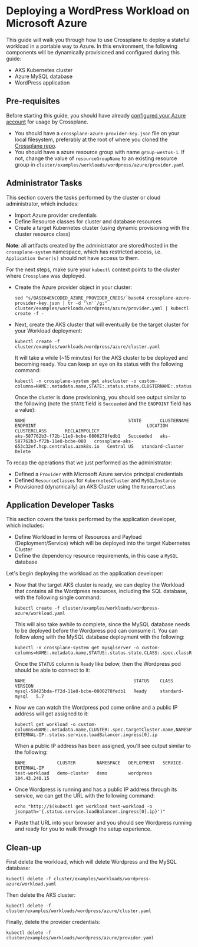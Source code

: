 # Deploying a WordPress Workload on Microsoft Azure

This guide will walk you through how to use Crossplane to deploy a stateful workload in a portable way to Azure.
In this environment, the following components will be dynamically provisioned and configured during this guide:

* AKS Kubernetes cluster
* Azure MySQL database
* WordPress application

## Pre-requisites

Before starting this guide, you should have already [configured your Azure account](../../cloud-providers/azure/azure-provider.md) for usage by Crossplane.

- You should have a `crossplane-azure-provider-key.json` file on your local filesystem, preferably at the root of where you cloned the [Crossplane repo](https://github.com/crossplaneio/crossplane).
- You should have a azure resource group with name `group-westus-1`. If not, change the value of `resourceGroupName` to an existing resource group in `cluster/examples/workloads/wordpress/azure/provider.yaml`



## Administrator Tasks

This section covers the tasks performed by the cluster or cloud administrator, which includes:

- Import Azure provider credentials
- Define Resource classes for cluster and database resources
- Create a target Kubernetes cluster (using dynamic provisioning with the cluster resource class)

**Note**: all artifacts created by the administrator are stored/hosted in the `crossplane-system` namespace, which has
restricted access, i.e. `Application Owner(s)` should not have access to them.

For the next steps, make sure your `kubectl` context points to the cluster where `Crossplane` was deployed.

- Create the Azure provider object in your cluster:

  ```console
  sed "s/BASE64ENCODED_AZURE_PROVIDER_CREDS/`base64 crossplane-azure-provider-key.json | tr -d '\n'`/g;" cluster/examples/workloads/wordpress/azure/provider.yaml | kubectl create -f -
  ```

- Next, create the AKS cluster that will eventually be the target cluster for your Workload deployment:

  ```console
  kubectl create -f cluster/examples/workloads/wordpress/azure/cluster.yaml
  ```

  It will take a while (~15 minutes) for the AKS cluster to be deployed and becoming ready. You can keep an eye on its status with the following command:

  ```console
  kubectl -n crossplane-system get akscluster -o custom-columns=NAME:.metadata.name,STATE:.status.state,CLUSTERNAME:.status.clusterName,ENDPOINT:.status.endpoint,LOCATION:.spec.location,CLUSTERCLASS:.spec.classRef.name,RECLAIMPOLICY:.spec.reclaimPolicy
  ```

  Once the cluster is done provisioning, you should see output similar to the following (note the `STATE` field is `Succeeded` and the `ENDPOINT` field has a value):

  ```console
  NAME                                       STATE       CLUSTERNAME                       ENDPOINT                                          LOCATION     CLUSTERCLASS       RECLAIMPOLICY
  aks-587762b3-f72b-11e8-bcbe-0800278fedb1   Succeeded   aks-587762b3-f72b-11e8-bcbe-080   crossplane-aks-653c32ef.hcp.centralus.azmk8s.io   Central US   standard-cluster   Delete
  ```

To recap the operations that we just performed as the administrator:

- Defined a `Provider` with Microsoft Azure service principal credentials
- Defined `ResourceClasses` for `KubernetesCluster` and `MySQLInstance`
- Provisioned (dynamically) an AKS Cluster using the `ResourceClass`

## Application Developer Tasks

This section covers the tasks performed by the application developer, which includes:

- Define Workload in terms of Resources and Payload (Deployment/Service) which will be deployed into the target Kubernetes Cluster
- Define the dependency resource requirements, in this case a `MySQL` database

Let's begin deploying the workload as the application developer:

- Now that the target AKS cluster is ready, we can deploy the Workload that contains all the Wordpress resources, including the SQL database, with the following single command:

  ```console
  kubectl create -f cluster/examples/workloads/wordpress-azure/workload.yaml
  ```

  This will also take awhile to complete, since the MySQL database needs to be deployed before the Wordpress pod can consume it.
  You can follow along with the MySQL database deployment with the following:

  ```console
  kubectl -n crossplane-system get mysqlserver -o custom-columns=NAME:.metadata.name,STATUS:.status.state,CLASS:.spec.classRef.name,VERSION:.spec.version
  ```

  Once the `STATUS` column is `Ready` like below, then the Wordpress pod should be able to connect to it:

  ```console
  NAME                                         STATUS    CLASS            VERSION
  mysql-58425bda-f72d-11e8-bcbe-0800278fedb1   Ready     standard-mysql   5.7
  ```

- Now we can watch the Wordpress pod come online and a public IP address will get assigned to it:

  ```console
  kubectl get workload -o custom-columns=NAME:.metadata.name,CLUSTER:.spec.targetCluster.name,NAMESPACE:.spec.targetNamespace,DEPLOYMENT:.spec.targetDeployment.metadata.name,SERVICE-EXTERNAL-IP:.status.service.loadBalancer.ingress[0].ip
  ```

  When a public IP address has been assigned, you'll see output similar to the following:

  ```console
  NAME            CLUSTER        NAMESPACE   DEPLOYMENT   SERVICE-EXTERNAL-IP
  test-workload   demo-cluster   demo        wordpress    104.43.240.15
  ```

- Once Wordpress is running and has a public IP address through its service, we can get the URL with the following command:

  ```console
  echo "http://$(kubectl get workload test-workload -o jsonpath='{.status.service.loadBalancer.ingress[0].ip}')"
  ```

- Paste that URL into your browser and you should see Wordpress running and ready for you to walk through the setup experience.

## Clean-up

First delete the workload, which will delete Wordpress and the MySQL database:

```console
kubectl delete -f cluster/examples/workloads/wordpress-azure/workload.yaml
```

Then delete the AKS cluster:

```console
kubectl delete -f cluster/examples/workloads/wordpress/azure/cluster.yaml
```

Finally, delete the provider credentials:

```console
kubectl delete -f cluster/examples/workloads/wordpress/azure/provider.yaml
```
